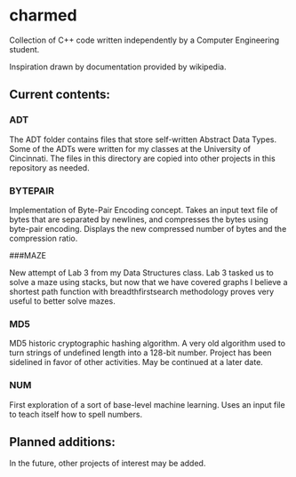 # charmed

Collection of C++ code written independently by a Computer Engineering student.

Inspiration drawn by documentation provided by wikipedia.

## Current contents:

### ADT

The ADT folder contains files that store self-written
Abstract Data Types. Some of the ADTs were written for
my classes at the University of Cincinnati. The files in
this directory are copied into other projects in this
repository as needed.

### BYTEPAIR

Implementation of Byte-Pair Encoding concept. Takes an
input text file of bytes that are separated by newlines,
and compresses the bytes using byte-pair encoding.
Displays the new compressed number of bytes and the
compression ratio.

###MAZE

New attempt of Lab 3 from my Data Structures class. Lab 3
tasked us to solve a maze using stacks, but now that we
have covered graphs I believe a shortest path function
with breadthfirstsearch methodology proves very useful
to better solve mazes.

### MD5

MD5 historic cryptographic hashing algorithm. A very old
algorithm used to turn strings of undefined length into
a 128-bit number. Project has been sidelined in favor of
other activities. May be continued at a later date.

### NUM

First exploration of a sort of base-level machine 
learning. Uses an input file to teach itself
how to spell numbers.

## Planned additions:

In the future, other projects of interest may be added.
